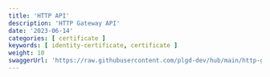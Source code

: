 ```yaml
---
title: 'HTTP API'
description: 'HTTP Gateway API'
date: '2023-06-14'
categories: [ certificate ]
keywords: [ identity-certificate, certificate ]
weight: 10
swaggerUrl: 'https://raw.githubusercontent.com/plgd-dev/hub/main/http-gateway/swagger.yaml'
---
```

